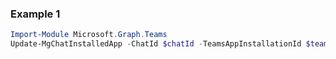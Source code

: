 ### Example 1
```powershell
Import-Module Microsoft.Graph.Teams
Update-MgChatInstalledApp -ChatId $chatId -TeamsAppInstallationId $teamsAppInstallationId
```
